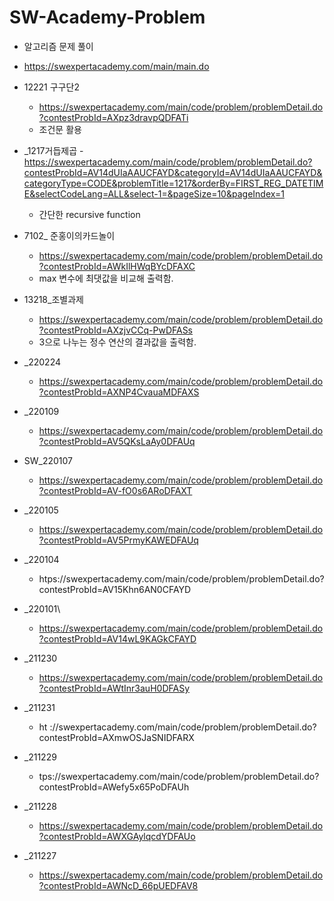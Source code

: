 # SW-Academy-Problem

- 알고리즘 문제 풀이
- https://swexpertacademy.com/main/main.do

- 12221 구구단2
  - https://swexpertacademy.com/main/code/problem/problemDetail.do?contestProbId=AXpz3dravpQDFATi
  - 조건문 활용


- _1217거듭제곱
  -https://swexpertacademy.com/main/code/problem/problemDetail.do?contestProbId=AV14dUIaAAUCFAYD&categoryId=AV14dUIaAAUCFAYD&categoryType=CODE&problemTitle=1217&orderBy=FIRST_REG_DATETIME&selectCodeLang=ALL&select-1=&pageSize=10&pageIndex=1
  - 간단한 recursive function


- 7102_ 준홍이의카드놀이
  - https://swexpertacademy.com/main/code/problem/problemDetail.do?contestProbId=AWkIlHWqBYcDFAXC
  - max 변수에 최댓값을 비교해 출력함.

- 13218_조별과제
  - https://swexpertacademy.com/main/code/problem/problemDetail.do?contestProbId=AXzjvCCq-PwDFASs
  - 3으로 나누는 정수 연산의 결과값을 출력함.


- _220224
  - https://swexpertacademy.com/main/code/problem/problemDetail.do?contestProbId=AXNP4CvauaMDFAXS
- _220109
  - https://swexpertacademy.com/main/code/problem/problemDetail.do?contestProbId=AV5QKsLaAy0DFAUq
- SW_220107
  - https://swexpertacademy.com/main/code/problem/problemDetail.do?contestProbId=AV-fO0s6ARoDFAXT
- _220105
  - https://swexpertacademy.com/main/code/problem/problemDetail.do?contestProbId=AV5PrmyKAWEDFAUq
- _220104
  - htps://swexpertacademy.com/main/code/problem/problemDetail.do?contestProbId=AV15Khn6AN0CFAYD
- _220101\
  - https://swexpertacademy.com/main/code/problem/problemDetail.do?contestProbId=AV14wL9KAGkCFAYD
- _211230
  - https://swexpertacademy.com/main/code/problem/problemDetail.do?contestProbId=AWtInr3auH0DFASy
- _211231
  - ht ://swexpertacademy.com/main/code/problem/problemDetail.do?contestProbId=AXmwOSJaSNIDFARX
- _211229
  - tps://swexpertacademy.com/main/code/problem/problemDetail.do?contestProbId=AWefy5x65PoDFAUh
- _211228
  - https://swexpertacademy.com/main/code/problem/problemDetail.do?contestProbId=AWXGAylqcdYDFAUo
- _211227
  - https://swexpertacademy.com/main/code/problem/problemDetail.do?contestProbId=AWNcD_66pUEDFAV8

